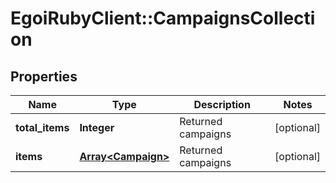 # EgoiRubyClient::CampaignsCollection

## Properties
Name | Type | Description | Notes
------------ | ------------- | ------------- | -------------
**total_items** | **Integer** | Returned campaigns | [optional] 
**items** | [**Array&lt;Campaign&gt;**](Campaign.md) | Returned campaigns | [optional] 


